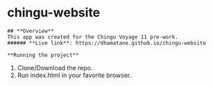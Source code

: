 # chingu-website
	## **Overview**
	This app was created for the Chingu Voyage 11 pre-work.
	###### **Live link**: https://dhamatane.github.io/chingu-website

	**Running the project**
1. Clone/Download the repo.
2. Run index.html in your favorite browser.